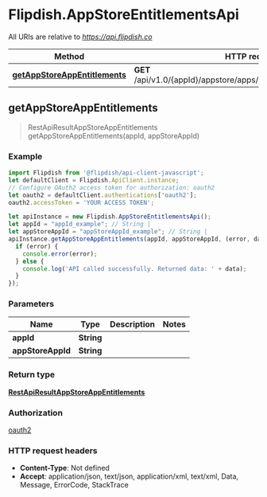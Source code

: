 # Flipdish.AppStoreEntitlementsApi

All URIs are relative to *https://api.flipdish.co*

Method | HTTP request | Description
------------- | ------------- | -------------
[**getAppStoreAppEntitlements**](AppStoreEntitlementsApi.md#getAppStoreAppEntitlements) | **GET** /api/v1.0/{appId}/appstore/apps/{appStoreAppId}/entitlements | 



## getAppStoreAppEntitlements

> RestApiResultAppStoreAppEntitlements getAppStoreAppEntitlements(appId, appStoreAppId)



### Example

```javascript
import Flipdish from '@flipdish/api-client-javascript';
let defaultClient = Flipdish.ApiClient.instance;
// Configure OAuth2 access token for authorization: oauth2
let oauth2 = defaultClient.authentications['oauth2'];
oauth2.accessToken = 'YOUR ACCESS TOKEN';

let apiInstance = new Flipdish.AppStoreEntitlementsApi();
let appId = "appId_example"; // String | 
let appStoreAppId = "appStoreAppId_example"; // String | 
apiInstance.getAppStoreAppEntitlements(appId, appStoreAppId, (error, data, response) => {
  if (error) {
    console.error(error);
  } else {
    console.log('API called successfully. Returned data: ' + data);
  }
});
```

### Parameters


Name | Type | Description  | Notes
------------- | ------------- | ------------- | -------------
 **appId** | **String**|  | 
 **appStoreAppId** | **String**|  | 

### Return type

[**RestApiResultAppStoreAppEntitlements**](RestApiResultAppStoreAppEntitlements.md)

### Authorization

[oauth2](../README.md#oauth2)

### HTTP request headers

- **Content-Type**: Not defined
- **Accept**: application/json, text/json, application/xml, text/xml, Data, Message, ErrorCode, StackTrace

